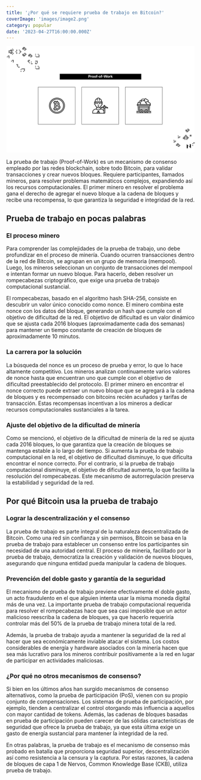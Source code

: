 ```yaml
---
title: '¿Por qué se requiere prueba de trabajo en Bitcoin?'
coverImage: 'images/image2.png'
category: popular
date: '2023-04-27T16:00:00.000Z'
---
```


![alt_text](images/image1.png "image_tooltip")


La prueba de trabajo (Proof-of-Work) es un mecanismo de consenso empleado por las redes blockchain, sobre todo Bitcoin, para validar transacciones y crear nuevos bloques. Requiere participantes, llamados mineros, para resolver problemas matemáticos complejos, expandiendo así los recursos computacionales. El primer minero en resolver el problema gana el derecho de agregar el nuevo bloque a la cadena de bloques y recibe una recompensa, lo que garantiza la seguridad e integridad de la red.


## Prueba de trabajo en pocas palabras


### **El proceso minero**

Para comprender las complejidades de la prueba de trabajo, uno debe profundizar en el proceso de minería. Cuando ocurren transacciones dentro de la red de Bitcoin, se agrupan en un grupo de memoria (mempool). Luego, los mineros seleccionan un conjunto de transacciones del mempool e intentan formar un nuevo bloque. Para hacerlo, deben resolver un rompecabezas criptográfico, que exige una prueba de trabajo computacional sustancial.

El rompecabezas, basado en el algoritmo hash SHA-256, consiste en descubrir un valor único conocido como nonce. El minero combina este nonce con los datos del bloque, generando un hash que cumple con el objetivo de dificultad de la red. El objetivo de dificultad es un valor dinámico que se ajusta cada 2016 bloques (aproximadamente cada dos semanas) para mantener un tiempo constante de creación de bloques de aproximadamente 10 minutos.


### **La carrera por la solución**

La búsqueda del nonce es un proceso de prueba y error, lo que lo hace altamente competitivo. Los mineros analizan continuamente varios valores de nonce hasta que encuentran uno que cumple con el objetivo de dificultad preestablecido del protocolo. El primer minero en encontrar el nonce correcto puede extraer un nuevo bloque que se agregará a la cadena de bloques y es recompensado con bitcoins recién acuñados y tarifas de transacción. Estas recompensas incentivan a los mineros a dedicar recursos computacionales sustanciales a la tarea.


### **Ajuste del objetivo de la dificultad de minería**

Como se mencionó, el objetivo de la dificultad de minería de la red se ajusta cada 2016 bloques, lo que garantiza que la creación de bloques se mantenga estable a lo largo del tiempo. Si aumenta la prueba de trabajo computacional en la red, el objetivo de dificultad disminuye, lo que dificulta encontrar el nonce correcto. Por el contrario, si la prueba de trabajo computacional disminuye, el objetivo de dificultad aumenta, lo que facilita la resolución del rompecabezas. Este mecanismo de autorregulación preserva la estabilidad y seguridad de la red.


## Por qué Bitcoin usa la prueba de trabajo


### **Lograr la descentralización y el consenso**

La prueba de trabajo es parte integral de la naturaleza descentralizada de Bitcoin. Como una red sin confianza y sin permisos, Bitcoin se basa en la prueba de trabajo para establecer un consenso entre los participantes sin necesidad de una autoridad central. El proceso de minería, facilitado por la prueba de trabajo, democratiza la creación y validación de nuevos bloques, asegurando que ninguna entidad pueda manipular la cadena de bloques.


### **Prevención del doble gasto y garantía de la seguridad**

El mecanismo de prueba de trabajo previene efectivamente el doble gasto, un acto fraudulento en el que alguien intenta usar la misma moneda digital más de una vez. La importante prueba de trabajo computacional requerida para resolver el rompecabezas hace que sea casi imposible que un actor malicioso reescriba la cadena de bloques, ya que hacerlo requeriría controlar más del 50% de la prueba de trabajo minera total de la red.

Además, la prueba de trabajo ayuda a mantener la seguridad de la red al hacer que sea económicamente inviable atacar el sistema. Los costos considerables de energía y hardware asociados con la minería hacen que sea más lucrativo para los mineros contribuir positivamente a la red en lugar de participar en actividades maliciosas.


### **¿Por qué no otros mecanismos de consenso?**

Si bien en los últimos años han surgido mecanismos de consenso alternativos, como la prueba de participación (PoS), vienen con su propio conjunto de compensaciones. Los sistemas de prueba de participación, por ejemplo, tienden a centralizar el control otorgando más influencia a aquellos con mayor cantidad de tokens. Además, las cadenas de bloques basadas en prueba de participación pueden carecer de las sólidas características de seguridad que ofrece la prueba de trabajo, ya que esta última exige un gasto de energía sustancial para mantener la integridad de la red.

En otras palabras, la prueba de trabajo es el mecanismo de consenso más probado en batalla que proporciona seguridad superior, descentralización así como resistencia a la censura y la captura. Por estas razones, la cadena de bloques de capa 1 de Nervos, Common Knowledge Base (CKB), utiliza prueba de trabajo.
